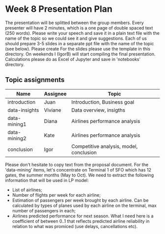 # Week 8 Presentation Plan
The presentation will be splitted between the group members. 
Every presenter will have 2 minutes, which is a one page of double spaced text (250 words). 
Please write your speech and save it in a plain text file with the name of the topic so we could see it and give suggestions.
Each of us should prepare  3-5 slides in a separate ppt file with the name of the topic (see below). 
Please create For the slides please use the template in this directory. On weekends I (IgorB) will start compiling the final presentation.
Calculations please do as Excel of Jupyter and save in 'notebooks' directory.

## Topic assignments
|Name | Assignee | Topic  |
|-----|----------|--------|
| introduction  | Juan    | Introduction, Business goal|
| data-insights | Viviane | Data overview, insigths|
| data-mining1  | Diana   | Airlines performance analysis | 
| data-mining2  | Kate    | Airlines performance analysis |
| conclusion    | Igor    | Competitive analysis, model, conclusion |

Please don't hesitate to copy text from the proposal document. 
For the 'data-mining' items, let's concentrate on Terminal 1 of SFO which has 12 gates, the summer months (May to Oct).
We need to extract the following information that will be used in LP model:
 - List of airlines;
 - Number of flights per week for each airline;
 - Estimation of passengers per week brought by each airline. 
 Can be calculated by types of planes used by each airline on the terminal, max number of passengers in each;
 - Airlines predicted performance for next season. What I need here is a coefficient of 
 between 0..1 that reflects predicted airline reliability in relation to what was promiced (use delays, cancellations etc).
